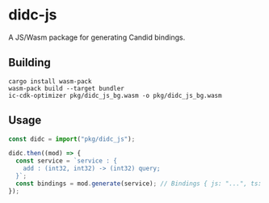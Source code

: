 # didc-js

A JS/Wasm package for generating Candid bindings.

## Building

```shell
cargo install wasm-pack
wasm-pack build --target bundler
ic-cdk-optimizer pkg/didc_js_bg.wasm -o pkg/didc_js_bg.wasm
```

## Usage

```js
const didc = import("pkg/didc_js");

didc.then((mod) => {
  const service = `service : {
    add : (int32, int32) -> (int32) query;
  }`;
  const bindings = mod.generate(service); // Bindings { js: "...", ts: "..." }
});
```
